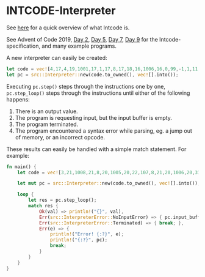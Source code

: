 # INTCODE-Interpreter

See [here](https://esolangs.org/wiki/Intcode) for a quick overview of what Intcode is.

See Advent of Code 2019, [Day 2](https://adventofcode.com/2019/day/2), [Day 5](https://adventofcode.com/2019/day/5), [Day 7](https://adventofcode.com/2019/day/7), [Day 9](https://adventofcode.com/2019/day/9) for the Intcode-specification, and many example programs.

A new interpreter can easily be created:
```rust
let code = vec![4,17,4,19,1001,17,1,17,8,17,18,16,1006,16,0,99,-1,1,11,32];
let pc = src::Interpreter::new(code.to_owned(), vec![].into());
```

Executing `pc.step()` steps through the instructions one by one, `pc.step_loop()` steps through the instructions until either of the following happens:
1. There is an output value.
2. The program is requesting input, but the input buffer is empty.
3. The program terminated.
4. The program encountered a syntax error while parsing, eg. a jump out of memory, or an incorrect opcode.

These results can easily be handled with a simple match statement. For example:

```rust
fn main() {
    let code = vec![3,21,1008,21,8,20,1005,20,22,107,8,21,20,1006,20,31,1106,0,36,98,0,0,1002,21,125,20,4,20,1105,1,46,104,999,1105,1,46,1101,1000,1,20,4,20,1105,1,46,98,99];

    let mut pc = src::Interpreter::new(code.to_owned(), vec![].into());

    loop {
        let res = pc.step_loop();
        match res {
            Ok(val) => println!("{}", val),
            Err(src::InterpreterError::NoInputError) => { pc.input_buffer.push_back(read_input()) },
            Err(src::InterpreterError::Terminated) => { break; },
            Err(e) => {
                println!("Error! {:?}", e);
                println!("{:?}", pc);
                break;
            }
        }
    }
}
```

